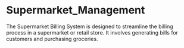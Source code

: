 # Supermarket_Management
The Supermarket Billing System is designed to streamline the billing process in a supermarket or retail store. It involves generating bills for customers and purchasing groceries.
